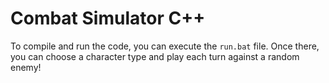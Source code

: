 # Combat Simulator C++

To compile and run the code, you can execute the `run.bat` file. Once there, you can choose a character type and play each turn against a random enemy!

